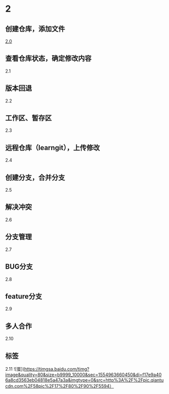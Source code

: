 # 2
## 创建仓库，添加文件
[2.0](https://github.com/huotuichaodan/2/blob/master/2.0)
## 查看仓库状态，确定修改内容
2.1
## 版本回退
2.2
## 工作区、暂存区
2.3
## 远程仓库（learngit），上传修改
2.4
## 创建分支，合并分支
2.5
## 解决冲突
2.6
## 分支管理
2.7
## BUG分支
2.8
## feature分支
2.9
## 多人合作
2.10
## 标签
2.11
![蛋](https://timgsa.baidu.com/timg?image&quality=80&size=b9999_10000&sec=1554963660450&di=f17e9a406a8cd3563eb04818e5a47a3a&imgtype=0&src=http%3A%2F%2Fpic.qiantucdn.com%2F58pic%2F17%2F80%2F90%2F5594）
